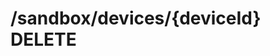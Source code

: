 #  /sandbox/devices/{deviceId} DELETE

<api-endpoint openapi-path="../../resources/openapi.yaml" method="DELETE" endpoint="/sandbox/devices/{deviceId}"/>